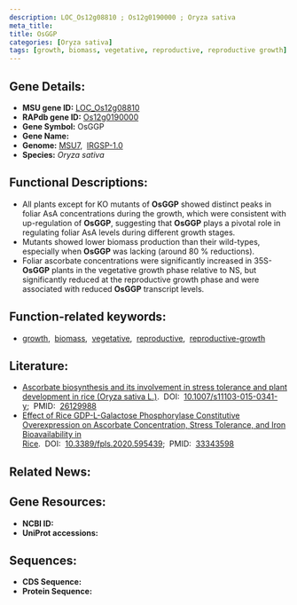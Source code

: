 ```yaml
---
description: LOC_Os12g08810 ; Os12g0190000 ; Oryza sativa
meta_title:
title: OsGGP
categories: [Oryza sativa]
tags: [growth, biomass, vegetative, reproductive, reproductive growth]
---
```


## Gene Details:
- **MSU gene ID:** [LOC_Os12g08810](http://rice.uga.edu/cgi-bin/ORF_infopage.cgi?orf=LOC_Os12g08810)  
- **RAPdb gene ID:** [Os12g0190000](https://rapdb.dna.affrc.go.jp/locus/?name=Os12g0190000)  
- **Gene Symbol:** OsGGP
- **Gene Name:**
- **Genome:**  [MSU7](http://rice.uga.edu/),&nbsp;&nbsp;[IRGSP-1.0](https://rapdb.dna.affrc.go.jp/download/irgsp1.html)
- **Species:** *Oryza sativa*

## Functional Descriptions:
   - All plants except for KO mutants of **OsGGP** showed distinct peaks in foliar AsA concentrations during the growth, which were consistent with up-regulation of **OsGGP**, suggesting that **OsGGP** plays a pivotal role in regulating foliar AsA levels during different growth stages.
   - Mutants showed lower biomass production than their wild-types, especially when **OsGGP** was lacking (around 80 % reductions).
   - Foliar ascorbate concentrations were significantly increased in 35S-**OsGGP** plants in the vegetative growth phase relative to NS, but significantly reduced at the reproductive growth phase and were associated with reduced **OsGGP** transcript levels.

## Function-related keywords:
   - [growth](/tags/growth/),&nbsp;&nbsp;[biomass](/tags/biomass/),&nbsp;&nbsp;[vegetative](/tags/vegetative/),&nbsp;&nbsp;[reproductive](/tags/reproductive/),&nbsp;&nbsp;[reproductive-growth](/tags/reproductive-growth/)

## Literature:
   - [Ascorbate biosynthesis and its involvement in stress tolerance and plant development in rice (Oryza sativa L.)](https://www.doi.org/10.1007/s11103-015-0341-y).&nbsp;&nbsp;DOI:&nbsp;&nbsp;[10.1007/s11103-015-0341-y](https://www.doi.org/10.1007/s11103-015-0341-y);&nbsp;&nbsp;PMID:&nbsp;&nbsp;[26129988](https://pubmed.ncbi.nlm.nih.gov/26129988/)
   - [Effect of Rice GDP-L-Galactose Phosphorylase Constitutive Overexpression on Ascorbate Concentration, Stress Tolerance, and Iron Bioavailability in Rice](https://www.doi.org/10.3389/fpls.2020.595439).&nbsp;&nbsp;DOI:&nbsp;&nbsp;[10.3389/fpls.2020.595439](https://www.doi.org/10.3389/fpls.2020.595439);&nbsp;&nbsp;PMID:&nbsp;&nbsp;[33343598](https://pubmed.ncbi.nlm.nih.gov/33343598/)

## Related News:

## Gene Resources:
- **NCBI ID:**  []()
- **UniProt accessions:** [](https://www.uniprot.org/uniprotkb//entry)

## Sequences:
- **CDS Sequence:**
- **Protein Sequence:**
